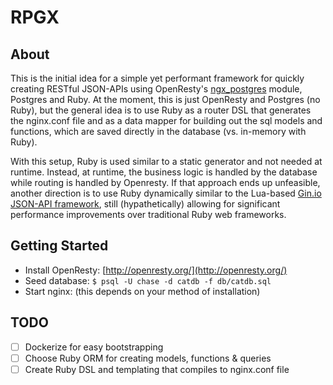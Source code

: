RPGX
===========

## About

This is the initial idea for a simple yet performant framework for quickly creating RESTful JSON-APIs using OpenResty's [ngx_postgres](http://github.com/FRiCKLE/ngx_postgres) module, Postgres and Ruby. At the moment, this is just OpenResty and Postgres (no Ruby), but the general idea is to use Ruby as a router DSL that generates the nginx.conf file and as a data mapper for building out the sql models and functions, which are saved directly in the database (vs. in-memory with Ruby).

With this setup, Ruby is used similar to a static generator and not needed at runtime. Instead, at runtime, the business logic is handled by the database while routing is handled by Openresty. If that approach ends up unfeasible, another direction is to use Ruby dynamically similar to the Lua-based [Gin.io JSON-API framework](http://gin.io/), still (hypathetically) allowing for significant performance improvements over traditional Ruby web frameworks.

## Getting Started

- Install OpenResty: [http://openresty.org/](http://openresty.org/)
- Seed database: `$ psql -U chase -d catdb -f db/catdb.sql`
- Start nginx: (this depends on your method of installation)

## TODO

- [ ] Dockerize for easy bootstrapping
- [ ] Choose Ruby ORM for creating models, functions & queries
- [ ] Create Ruby DSL and templating that compiles to nginx.conf file
